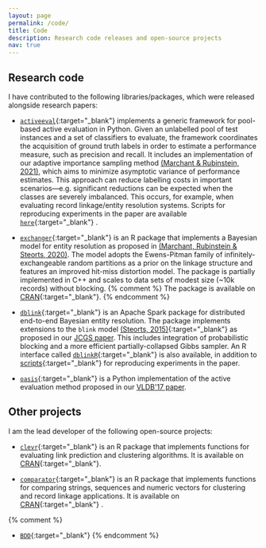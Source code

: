 ```yaml
---
layout: page
permalink: /code/
title: Code
description: Research code releases and open-source projects
nav: true
---
```


## Research code

I have contributed to the following libraries/packages, which were released alongside research papers:

* [`activeeval`](https://github.com/ngmarchant/activeeval){:target="\_blank"}  implements a generic framework for 
  pool-based active evaluation in Python.
  Given an unlabelled pool of test instances and a set of classifiers to evaluate, the framework coordinates the 
  acquisition of ground truth labels in order to estimate a performance measure, such as precision and recall.
  It includes an implementation of our adaptive importance sampling method [(Marchant & Rubinstein, 2021)](/publications/#marchant2021needle),
  which aims to minimize asymptotic variance of performance estimates.
  This approach can reduce labelling costs in important scenarios—e.g. significant reductions can be expected when 
  the classes are severely imbalanced. 
  This occurs, for example, when evaluating record linkage/entity resolution systems.
  Scripts for reproducing experiments in the paper are available [`here`](https://github.com/ngmarchant/ativeeval-experiments){:target="\_blank"} .

* [`exchanger`](https://github.com/cleanzr/exchanger){:target="\_blank"}  is an R package that implements a Bayesian 
  model for entity resolution as proposed in [(Marchant, Rubinstein & Steorts, 2020)](/publications/#marchant2020bayesian). 
  The model adopts the Ewens-Pitman family of infinitely-exchangeable random partitions as a prior on the linkage 
  structure and features an improved hit-miss distortion model. 
  The package is partially implemented in C++ and scales to data sets of modest size (~10k records) without 
  blocking.
  {% comment %} 
  The package is available on [CRAN](https://cran.r-project.org/web/packages/exchanger/){:target="\_blank"}. 
  {% endcomment %}

* [`dblink`](https://github.com/cleanzr/dblink){:target="\_blank"}  is an Apache Spark package for distributed 
  end-to-end Bayesian entity resolution. 
  The package implements extensions to the `blink` model [(Steorts, 2015)](http://doi.org/10.1214/15-BA965SI){:target="\_blank"} 
  as proposed in our [JCGS paper](/publications/#marchant2020dblink). 
  This includes integration of probabilistic blocking and a more efficient partially-collapsed Gibbs sampler. 
  An R interface called [`dblinkR`](https://github.com/cleanzr/dblinkR){:target="\_blank"}  is also available, in 
  addition to [scripts](https://github.com/cleanzr/dblink-experiments){:target="\_blank"} for reproducing experiments 
  in the paper.

* [`oasis`](https://github.com/ngmarchant/oasis){:target="\_blank"}  is a Python implementation of the active 
  evaluation method proposed in our [VLDB'17 paper](/publications/#marchant2017search). 


## Other projects

I am the lead developer of the following open-source projects:

* [`clevr`](https://github.com/cleanzr/clevr){:target="\_blank"}  is an R package that implements functions for 
  evaluating link prediction and clustering algorithms.
  It is available on [CRAN](https://cran.r-project.org/web/packages/clevr/){:target="\_blank"}.

* [`comparator`](https://github.com/ngmarchant/comparator){:target="\_blank"}  is an R package that implements 
  functions for comparing strings, sequences and numeric vectors for clustering and record linkage applications. 
  It is available on [CRAN](https://cran.r-project.org/web/packages/comparator/){:target="\_blank"} .
  
{% comment %} 
* [`BDD`](https://github.com/cleanzr/bdd){:target="\_blank"} 
{% endcomment %}
